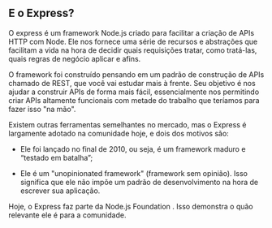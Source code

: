 ## E o Express?

O express é um framework Node.js criado para facilitar a criação de APIs HTTP com Node. Ele nos fornece uma série de recursos e abstrações que facilitam a vida na hora de decidir quais requisições tratar, como tratá-las, quais regras de negócio aplicar e afins.

O framework foi construído pensando em um padrão de construção de APIs chamado de REST, que você vai estudar mais à frente. 
Seu objetivo é nos ajudar a construir APIs de forma mais fácil, essencialmente nos permitindo criar APIs altamente funcionais com metade do trabalho que teríamos para fazer isso "na mão".

Existem outras ferramentas semelhantes no mercado, mas o Express é largamente adotado na comunidade hoje, e dois dos motivos são:

- Ele foi lançado no final de 2010, ou seja, é um framework maduro e “testado em batalha”;

- Ele é um "unopinionated framework" (framework sem opinião). Isso significa que ele não impõe um padrão de desenvolvimento na hora de escrever sua aplicação.

Hoje, o Express faz parte da Node.js Foundation . Isso demonstra o quão relevante ele é para a comunidade.
